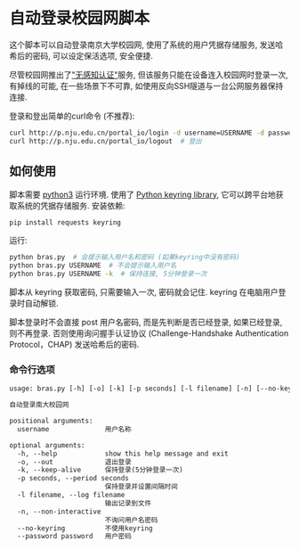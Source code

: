 # 自动登录校园网脚本

这个脚本可以自动登录南京大学校园网, 使用了系统的用户凭据存储服务, 发送哈希后的密码, 可以设定保活选项, 安全便捷.

尽管校园网推出了["无感知认证"](https://itsc.nju.edu.cn/21611/listm.htm)服务, 但该服务只能在设备连入校园网时登录一次, 有掉线的可能, 在一些场景下不可靠, 如使用反向SSH隧道与一台公网服务器保持连接.

登录和登出简单的curl命令 (不推荐):

```bash
curl http://p.nju.edu.cn/portal_io/login -d username=USERNAME -d password=PASSWORD  # 登录, 直接发送明文密码, 不安全
curl http://p.nju.edu.cn/portal_io/logout  # 登出
```

## 如何使用

脚本需要 [python3](https://www.python.org/downloads/) 运行环境. 使用了 [Python keyring library](https://pypi.org/project/keyring/), 它可以跨平台地获取系统的凭据存储服务. 安装依赖:

```bash
pip install requests keyring
```

运行:

```bash
python bras.py  # 会提示输入用户名和密码 (如果keyring中没有密码)
python bras.py USERNAME  # 不会提示输入用户名
python bras.py USERNAME -k  # 保持连接, 5分钟登录一次
```

脚本从 keyring 获取密码, 只需要输入一次, 密码就会记住. keyring 在电脑用户登录时自动解锁.

脚本登录时不会直接 post 用户名密码, 而是先判断是否已经登录, 如果已经登录, 则不再登录. 否则使用询问握手认证协议 (Challenge-Handshake Authentication Protocol，CHAP) 发送哈希后的密码.

### 命令行选项

```txt
usage: bras.py [-h] [-o] [-k] [-p seconds] [-l filename] [-n] [--no-keyring] [--password password] [username]

自动登录南大校园网

positional arguments:
  username              用户名称

optional arguments:
  -h, --help            show this help message and exit
  -o, --out             退出登录
  -k, --keep-alive      保持登录(5分钟登录一次)
  -p seconds, --period seconds
                        保持登录并设置间隔时间
  -l filename, --log filename
                        输出记录到文件
  -n, --non-interactive
                        不询问用户名密码
  --no-keyring          不使用keyring
  --password password   用户密码
```
